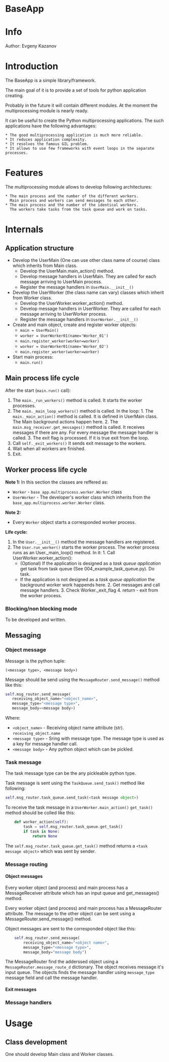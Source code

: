 BaseApp
=======

# Info #

Author: Evgeny Kazanov

# Introduction #

The BaseApp is a simple library/framework.

The main goal of it is to provide a set of tools for python
application creating.

Probably in the future it will contain different modules. At the
moment the multiprocessing module is nearly ready.

It can be useful to create the Python multiprocessing applications. The
such applications have the following advantages:

    * The good multiprocessing application is much more reliable.
    * It reduces application complexity.
    * It resolves the famous GIL problem.
    * It allows to use few frameworks with event loops in the separate processes.

# Features #

The multiprocessing module allows to develop following architectures:

    * The main process and the number of the different workers.
      Main process and workers can send messages to each other.
    * The main process and the number of the identical workers.
      The workers take tasks from the task queue and work on tasks.

# Internals #

## Application structure ##

  * Develop the UserMain (One can use other class name of course)
    class which inherits from Main class.
    * Develop the UserMain.main_action() method.
    * Develop message handlers in UserMain. They are called for each
      message arriving to UserMain process.
    * Register the message handlers in `UserMain.__init__()`
  * Develop the UserWorker (the class name can vary) classes which
    inherit from Worker class.
    * Develop the UserWorker.worker_action() method.
    * Develop message handlers in UserWorker. They are called for each
      message arriving to UserWorker process.
    * Register the message handlers in `UserWorker.__init__()`
  * Create and main object, create and register worker objects:
    *   `main = UserMain()`
    *   `worker = UserWorker01(name='Worker_01')`
    *   `main.register_worker(worker=worker)`
    *   `worker = UserWorker01(name='Worker_02')`
    *   `main.register_worker(worker=worker)`
  * Start main process:
    * `main.run()`

## Main process life cycle ##

  After the start (`main.run()` call):

  1. The `main._run_workers()` method is called. It starts the worker
     processes.
  2. The `main._main_loop_workers()` method is called. In the loop:
    1. The `main._main_action()` method is called. It is defined in
       UserMain class. The Main background actions happen here.
    2. The `main.msg_receiver.get_messages()` method is called. It
       receives messages if there are any. For every message the
       message handler is called.
    3. The exit flag is processed. If it is true exit from the loop.
  3. Call `self._exit_workers()` It sends exit message to the workers.
  4. Wait when all workers are finished.
  5. Exit.

## Worker process life cycle ##

  **Note 1:** In this section the classes are reffered as:

  - `Worker` - `base_app.multiprocess.worker.Worker` class
  - `UserWorker` - The developer's worker class which inherits from
    the `base_app.multiprocess.worker.Worker` class.

  **Note 2:**

  - Every `Worker` object starts a corresponded worker process.

  **Life cycle:**

  1. In the `User.__init__()` method the message handlers are
     registered.
  2. The `User.run_worker()` starts the worker process. The worker
     process runs as an User._main_loop() method. In it:
    1. Call UserWorker.worker_action():
        - (Optional) If the application is designed as a *task queue
           application* get task from task queue (See
           004_example_task_queue.py). Do task.
        -  If the application is not designed as a *task queue
           application* the background worker work happends here.
    2. Get messages and call message handlers.
    3. Check Worker._exit_flag
    4. return - exit from the worker process.

### Blocking/non blocking mode ###

To be developed and written.

## Messaging ##

### Object message ###

Message is the python tuple:

`(<message type>, <message body>)`


Message should be send using the `MessageRouter.send_message()` method
like this:

```python
self.msg_router.send_message(
   receiving_object_name="<object_name>",
   message_type="<message type>",
   message_body=<message body>)
```

Where:

 - `<object_name>` - Receiving object name attribute
   (str). `receiving_object.name`
 - `<message type>` - Sring with message type. The message type is
   used as a key for message handler call.
 - `<message body>` - Any python object which can be pickled.

### Task message ###

The task message type can be the any pickleable python type.

Task message is sent using the `TaskQueue.send_task()` method like
following:

```python
self.msg_router.task_queue.send_task(<task message object>)
```

To receive the task message in a `UserWorker.main_action()`
`get_task()` method should be colled like this:

```python
    def worker_action(self):
        task = self.msg_router.task_queue.get_task()
        if task is None:
            return None
```

The `self.msg_router.task_queue.get_task()` method returns a `<task
message object>` which was sent by sender.

### Message routing ###

#### Object messages ####

Every worker object (and process) and main process has a
MessageReceiver attribute which has an input queue and get_messages()
method.

Every worker object (and process) and main process has a MessageRouter
attribute. The message to the other object can be sent using a
MessageRouter.send_message() method.

Object messages are sent to the corresponded object like this:

```python
    self.msg_router.send_message(
        receiving_object_name="<object name>",
        message_type="<message type>",
        message_body="message body")
```

The MessageRouter find the adderssed object using a
`MessageRouter.message_route_d` dictionary. The object receives
message it's input queue. The objects finds the message handler using
`message_type` message field and call the message handler.

#### Exit messages ####

### Message handlers ###


# Usage #

## Class development ##

One should develop Main class and Worker classes.
